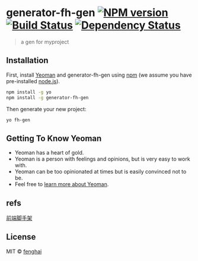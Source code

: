 # generator-fh-gen [![NPM version][npm-image]][npm-url] [![Build Status][travis-image]][travis-url] [![Dependency Status][daviddm-image]][daviddm-url]
> a gen for myproject

## Installation

First, install [Yeoman](http://yeoman.io) and generator-fh-gen using [npm](https://www.npmjs.com/) (we assume you have pre-installed [node.js](https://nodejs.org/)).

```bash
npm install -g yo
npm install -g generator-fh-gen
```

Then generate your new project:

```bash
yo fh-gen
```

## Getting To Know Yeoman

 * Yeoman has a heart of gold.
 * Yeoman is a person with feelings and opinions, but is very easy to work with.
 * Yeoman can be too opinionated at times but is easily convinced not to be.
 * Feel free to [learn more about Yeoman](http://yeoman.io/).
## refs
[前端脚手架](https://github.com/CodeLittlePrince/blog/issues/18)

## License

MIT © [fenghai](https://github.com/)


[npm-image]: https://badge.fury.io/js/generator-fh-gen.svg
[npm-url]: https://npmjs.org/package/generator-fh-gen
[travis-image]: https://travis-ci.org/zhanfenghai/generator-fh-gen.svg?branch=master
[travis-url]: https://travis-ci.org/zhanfenghai/generator-fh-gen
[daviddm-image]: https://david-dm.org/zhanfenghai/generator-fh-gen.svg?theme=shields.io
[daviddm-url]: https://david-dm.org/zhanfenghai/generator-fh-gen


